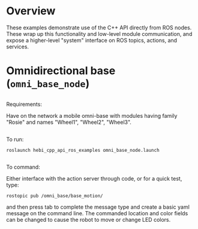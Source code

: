 # Overview

These examples demonstrate use of the C++ API directly from ROS nodes. These wrap up this functionality and low-level module communication, and expose a higher-level "system" interface on ROS topics, actions, and services.

# Omnidirectional base (`omni_base_node`)

##
Requirements:

Have on the network a mobile omni-base with modules having family "Rosie" and names "Wheel1", "Wheel2", "Wheel3".

##
To run:

```
roslaunch hebi_cpp_api_ros_examples omni_base_node.launch
```

##
To command:

Either interface with the action server through code, or for a quick test, type:
```
rostopic pub /omni_base/base_motion/
```

and then press tab to complete the message type and create a basic yaml message on the command line.  The commanded location and color fields can be changed to cause the robot to move or change LED colors.
